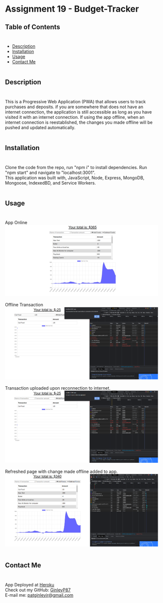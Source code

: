 # Assignment 19 - Budget-Tracker

## Table of Contents</br></br>

* [Description](#description)
* [Installation](#installation)
* [Usage](#usage)
* [Contact Me](#contactMe)</br></br>


## Description</br></br>
This is a Progressive Web Application (PWA) that allows users to track purchases and deposits. if you are somewhere that does not have an internet connection, the application is still accessible as long as you have visited it with an internet connection. If using the app offline, when an internet connection is reestablished, the changes you made offline will be pushed and updated automatically. </br></br>

## Installation</br></br>
Clone the code from the repo, run "npm i" to install dependencies. Run "npm start" and navigate to "localhost:3001". </br>
This application was built with, JavaScript, Node, Express, MongoDB, Mongoose, IndexedBD, and Service Workers.</br></br>


## Usage</br></br>
App Online</br>
![screenshotex1](public/screenshots/online.png)</br></br>
Offline Transaction
![screenshotex2](public/screenshots/offline-transaction.png)</br></br>
Transaction uploaded upon reconnection to internet.
![screenshotex3](public/screenshots/transaction-upload.png)</br></br>
Refreshed page with change made offline added to app.
![screenshotex4](public/screenshots/refreshed-page.png)</br></br>

## Contact Me</br></br>
App Deployed at [Heroku](https://quiet-coast-68077.herokuapp.com/)</br>
Check out my GitHub: [GinleyP87](https://github.com/GinleyP87)<br />
E-mail me: patginleyjr@gmail.com